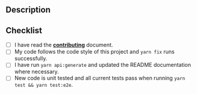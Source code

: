 ## Description

<!-- Describe your changes in detail and reference any issues it addresses-->

## Checklist

<!-- Go over all the following points, and put an `x` in all the boxes that apply. -->

- [ ] I have read the [**contributing**](https://github.com/ifiokjr/gatsby-plugin-next-seo/blob/master/CONTRIBUTING.md) document.
- [ ] My code follows the code style of this project and `yarn fix` runs successfully.
- [ ] I have run `yarn api:generate` and updated the README documentation where necessary.
- [ ] New code is unit tested and all current tests pass when running `yarn test && yarn test:e2e`.
